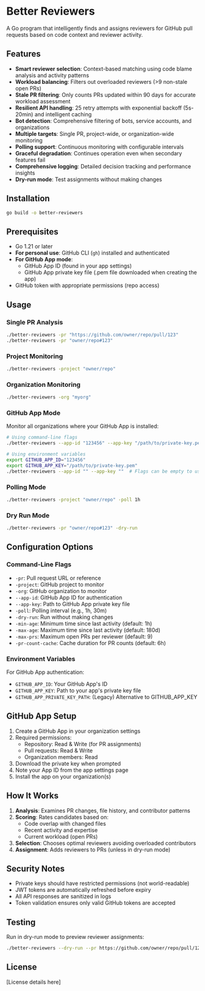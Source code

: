 # Better Reviewers

A Go program that intelligently finds and assigns reviewers for GitHub pull requests based on code context and reviewer activity.

## Features

- **Smart reviewer selection**: Context-based matching using code blame analysis and activity patterns
- **Workload balancing**: Filters out overloaded reviewers (>9 non-stale open PRs)
- **Stale PR filtering**: Only counts PRs updated within 90 days for accurate workload assessment
- **Resilient API handling**: 25 retry attempts with exponential backoff (5s-20min) and intelligent caching
- **Bot detection**: Comprehensive filtering of bots, service accounts, and organizations
- **Multiple targets**: Single PR, project-wide, or organization-wide monitoring
- **Polling support**: Continuous monitoring with configurable intervals
- **Graceful degradation**: Continues operation even when secondary features fail
- **Comprehensive logging**: Detailed decision tracking and performance insights
- **Dry-run mode**: Test assignments without making changes

## Installation

```bash
go build -o better-reviewers
```

## Prerequisites

- Go 1.21 or later
- **For personal use**: GitHub CLI (`gh`) installed and authenticated
- **For GitHub App mode**: 
  - GitHub App ID (found in your app settings)
  - GitHub App private key file (.pem file downloaded when creating the app)
- GitHub token with appropriate permissions (repo access)

## Usage

### Single PR Analysis

```bash
./better-reviewers -pr "https://github.com/owner/repo/pull/123"
./better-reviewers -pr "owner/repo#123"
```

### Project Monitoring

```bash
./better-reviewers -project "owner/repo"
```

### Organization Monitoring

```bash
./better-reviewers -org "myorg"
```

### GitHub App Mode

Monitor all organizations where your GitHub App is installed:

```bash
# Using command-line flags
./better-reviewers --app-id "123456" --app-key "/path/to/private-key.pem"

# Using environment variables
export GITHUB_APP_ID="123456"
export GITHUB_APP_KEY="/path/to/private-key.pem"
./better-reviewers --app-id "" --app-key ""  # Flags can be empty to use env vars
```

### Polling Mode

```bash
./better-reviewers -project "owner/repo" -poll 1h
```

### Dry Run Mode

```bash
./better-reviewers -pr "owner/repo#123" -dry-run
```

## Configuration Options

### Command-Line Flags

- `-pr`: Pull request URL or reference
- `-project`: GitHub project to monitor
- `-org`: GitHub organization to monitor
- `--app-id`: GitHub App ID for authentication
- `--app-key`: Path to GitHub App private key file
- `-poll`: Polling interval (e.g., 1h, 30m)
- `-dry-run`: Run without making changes
- `-min-age`: Minimum time since last activity (default: 1h)
- `-max-age`: Maximum time since last activity (default: 180d)
- `-max-prs`: Maximum open PRs per reviewer (default: 9)
- `-pr-count-cache`: Cache duration for PR counts (default: 6h)

### Environment Variables

For GitHub App authentication:
- `GITHUB_APP_ID`: Your GitHub App's ID
- `GITHUB_APP_KEY`: Path to your app's private key file
- `GITHUB_APP_PRIVATE_KEY_PATH`: (Legacy) Alternative to GITHUB_APP_KEY

## GitHub App Setup

1. Create a GitHub App in your organization settings
2. Required permissions:
   - Repository: Read & Write (for PR assignments)
   - Pull requests: Read & Write
   - Organization members: Read
3. Download the private key when prompted
4. Note your App ID from the app settings page
5. Install the app on your organization(s)

## How It Works

1. **Analysis**: Examines PR changes, file history, and contributor patterns
2. **Scoring**: Rates candidates based on:
   - Code overlap with changed files
   - Recent activity and expertise
   - Current workload (open PRs)
3. **Selection**: Chooses optimal reviewers avoiding overloaded contributors
4. **Assignment**: Adds reviewers to PRs (unless in dry-run mode)

## Security Notes

- Private keys should have restricted permissions (not world-readable)
- JWT tokens are automatically refreshed before expiry
- All API responses are sanitized in logs
- Token validation ensures only valid GitHub tokens are accepted

## Testing

Run in dry-run mode to preview reviewer assignments:

```bash
./better-reviewers --dry-run --pr https://github.com/owner/repo/pull/123
```

## License

[License details here]